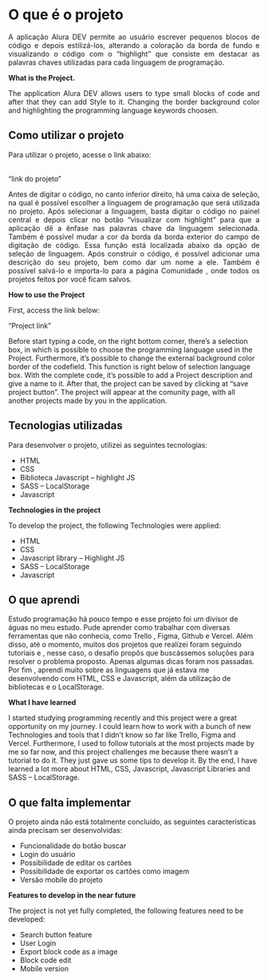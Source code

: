 <h1>O que é o projeto</h1>

<p style="text-align:justify" >A aplicação Alura DEV permite ao usuário escrever pequenos blocos de código e depois estilizá-los, 
alterando a coloração da borda de fundo e visualizando o código com o “highlight” que consiste em destacar as palavras chaves utilizadas para cada linguagem de programação.</p>

<b>What is the Project.</b><br>

<p style="text-align:justify">The application Alura DEV allows users to type small blocks of code and after that they can add 
Style to it. Changing the border background color and highlighting the programming language keywords choosen.</p>
<h2>Como utilizar o projeto</h2>
Para utilizar o projeto, acesse o link abaixo:<br>

<br>“link do projeto”<br>

<p style="text-align:justify">Antes de digitar o código, no canto inferior direito, há uma caixa de seleção, na qual é possível escolher a linguagem de programação que será utilizada no projeto.
Após selecionar a linguagem, basta digitar o código no painel central e depois clicar no botão “visualizar com highlight” para que a aplicação dê a ênfase nas palavras chave da linguagem selecionada.
Também é possível mudar a cor da borda da borda exterior do campo de digitação de código. Essa função está localizada abaixo da opção de seleção de linguagem.
Após construir o código, é possível adicionar uma descrição do seu projeto, bem como dar um nome a ele. Também é possível salvá-lo e importa-lo para a página Comunidade , onde todos os projetos feitos por você ficam salvos.</p>

<b>How to use the Project</b>

First, access the link below:

“Project link”

Before start typing a code, on the right bottom corner, there’s a selection box, in which is possible to choose the programming language used in the Project. Furthermore, it’s possible to change the external background color border of the codefield. This function is right below of selection language box.
With the complete code, it’s possible to add a Project description and give a name to it. After that, the project can be saved by clicking at “save project button”. The project will appear at the comunity page, with all another projects made by you in the application. 


<h2>Tecnologias utilizadas</h2>

Para desenvolver o projeto, utilizei as seguintes tecnologias:
-	HTML
-	CSS
-	Biblioteca Javascript – highlight JS
-	SASS – LocalStorage
-	Javascript

<b>Technologies in the project</b>

To develop the project, the following Technologies were applied:

-	HTML
-	CSS
-	Javascript library – Highlight JS
-	SASS – LocalStorage
-	Javascript

<h2>O que aprendi</h2>

Estudo programação há pouco tempo e esse projeto foi um divisor de águas no meu estudo. Pude aprender como trabalhar com diversas ferramentas que não conhecia, como Trello , Figma, Github e Vercel.
Além disso, até o momento, muitos dos projetos que realizei foram seguindo tutoriais e , nesse caso, o desafio propôs que buscássemos soluções para resolver o problema proposto. Apenas algumas dicas foram nos passadas. 
Por fim , aprendi muito sobre as linguagens que já estava me  desenvolvendo com HTML, CSS e Javascript, além da utilização de bibliotecas e o LocalStorage.

<b>What I have learned</b>

I started studying programming recently and this project were a great opportunity on my journey. I could learn how to work with a bunch of new Technologies and tools that I didn’t know so far like Trello, Figma and Vercel.
Furthermore, I used to follow tutorials at the most projects made by me so far now, and this project challenges me because there wasn’t a tutorial to do it. They just gave us some tips to develop it.
By the end, I have learned a lot more about HTML, CSS, Javascript, Javascript Libraries and SASS – LocalStorage.

<h2>O que falta implementar</h2>

O projeto ainda não está totalmente concluído, as seguintes características ainda precisam ser desenvolvidas:

-	Funcionalidade do botão buscar
-	Login do usuário
-	Possibilidade de editar os cartões
-	Possibilidade de exportar os cartões como imagem
-	Versão mobile do projeto

<b>Features to develop in the near future</b>

The project is not yet fully completed, the following features need to be developed:

-	Search button feature
-	User Login
-	Export block code as a image
-	Block code edit
-	Mobile version

